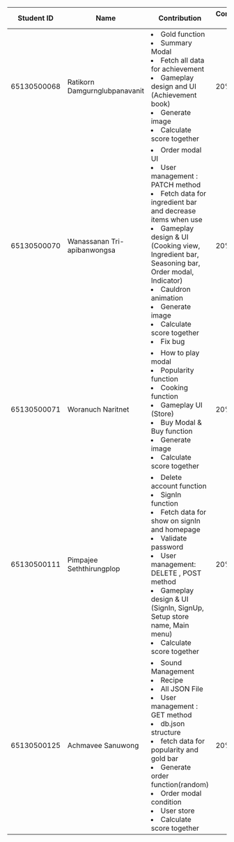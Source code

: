 | Student ID | Name | Contribution | Contribution Rate |
| ---- | ---- | ---- | ---- |
| 65130500068 | Ratikorn   Damgurnglubpanavanit | <li>Gold function</li> <li>Summary Modal</li> <li>Fetch all data for achievement</li> <li>Gameplay design and UI (Achievement book)</li> <li>Generate image</li> <li>Calculate score together</li>| 20% |
| 65130500070 | Wanassanan Tri-apibanwongsa     | <li>Order modal UI</li> <li>User management : PATCH method</li> <li>Fetch data for ingredient bar and decrease items when use</li> <li>Gameplay design & UI <br>(Cooking view, Ingredient bar, Seasoning bar, Order modal, Indicator)</li> <li>Cauldron animation</li> <li>Generate image</li> <li>Calculate score together</li> <li>Fix bug</li>| 20% |
| 65130500071 | Woranuch   Naritnet             | <li>How to play modal</li> <li>Popularity function</li> <li>Cooking function</li> <li>Gameplay UI (Store)</li> <li>Buy Modal & Buy function</li> <li>Generate image</li> <li>Calculate score together</li> | 20% |
| 65130500111 | Pimpajee   Seththirungplop      | <li>Delete account function</li> <li>SignIn function</li> <li>Fetch data for show on signIn and homepage</li> <li>Validate password</li> <li>User management: DELETE , POST method</li> <li>Gameplay design & UI (SignIn, SignUp, Setup store name, Main menu)</li> <li>Calculate score together</li> | 20% |
| 65130500125 | Achmavee    Sanuwong            | <li>Sound Management</li> <li>Recipe</li> <li>All JSON File</li> <li>User management : GET method</li> <li>db.json structure</li> <li>fetch data for popularity and gold bar</li> <li>Generate order function(random)</li> <li>Order modal condition</li> <li>User store</li> <li>Calculate score together</li> | 20% |
